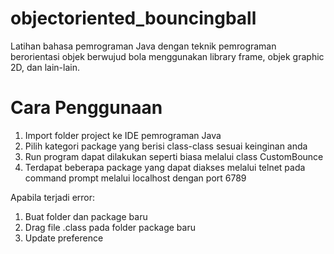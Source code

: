 # objectoriented_bouncingball
Latihan bahasa pemrograman Java dengan teknik pemrograman berorientasi objek berwujud bola menggunakan library frame, objek graphic 2D, dan lain-lain.

# Cara Penggunaan
1. Import folder project ke IDE pemrograman Java
2. Pilih kategori package yang berisi class-class sesuai keinginan anda
3. Run program dapat dilakukan seperti biasa melalui class CustomBounce
4. Terdapat beberapa package yang dapat diakses melalui telnet pada command prompt melalui localhost dengan port 6789 

Apabila terjadi error:
1. Buat folder dan package baru
2. Drag file .class pada folder package baru
3. Update preference
